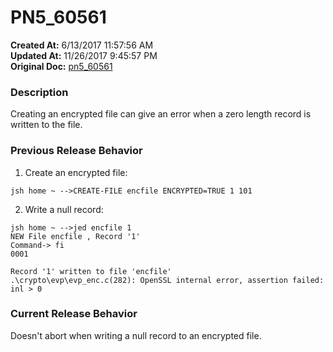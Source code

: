 # PN5_60561

**Created At:** 6/13/2017 11:57:56 AM  
**Updated At:** 11/26/2017 9:45:57 PM  
**Original Doc:** [pn5_60561](https://docs.jbase.com/36526-5-6-2-release-notes/pn5_60561)  


### Description

Creating an encrypted file can give an error when a zero length record is written to the file.



### Previous Release Behavior

1) Create an encrypted file:

```
jsh home ~ -->CREATE-FILE encfile ENCRYPTED=TRUE 1 101
```

2) Write a null record:

```
jsh home ~ -->jed encfile 1
NEW File encfile , Record '1'
Command-> fi
0001

Record '1' written to file 'encfile'
.\crypto\evp\evp_enc.c(282): OpenSSL internal error, assertion failed: inl > 0
```



### Current Release Behavior

Doesn't abort when writing a null record to an encrypted file.
